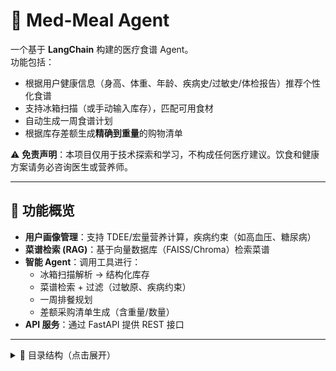 # 🥗 Med-Meal Agent

一个基于 **LangChain** 构建的医疗食谱 Agent。  
功能包括：  
- 根据用户健康信息（身高、体重、年龄、疾病史/过敏史/体检报告）推荐个性化食谱  
- 支持冰箱扫描（或手动输入库存），匹配可用食材  
- 自动生成一周食谱计划  
- 根据库存差额生成**精确到重量**的购物清单  

⚠️ **免责声明**：本项目仅用于技术探索和学习，不构成任何医疗建议。饮食和健康方案请务必咨询医生或营养师。

---

## 🚀 功能概览
- **用户画像管理**：支持 TDEE/宏量营养计算，疾病约束（如高血压、糖尿病）  
- **菜谱检索 (RAG)**：基于向量数据库（FAISS/Chroma）检索菜谱  
- **智能 Agent**：调用工具进行：
  - 冰箱扫描解析 → 结构化库存
  - 菜谱检索 + 过滤（过敏原、疾病约束）
  - 一周排餐规划
  - 差额采购清单生成（含重量/数量）
- **API 服务**：通过 FastAPI 提供 REST 接口

---

<details>
<summary>📂 目录结构（点击展开）</summary>

<pre>
&lt;pre&gt; med-meal-agent/
├─ .env                                      # 本地测试环境变量（示例；勿提交）
├─ i18n/
│  ├─ base_dir/
│  │  ├─ allergens.json                      # 基础词库映射(过敏原映射)
│  │  ├─ conditions.json                     # 基础词库映射(疾病/状况映射)
│  │  └─ ingredients.json                    # 基础词库映射(食材映射)
│  ├─ profile_enum_map.py                    # Profile内中英映射词表与工具函数
│  ├─ zh_lexicon.py                          # 中英映射词表与工具函数
│  ├─ utils.py                               # norm zh format
│  └─ units.py                               # 单位与数值换算（mmol→mg/dL、斤/两→g 等）
├─ parsers/
│  ├─ health_report_zh.py                    # 中文体检报告抽取 → HealthReport （prompt 优化）
│  ├─ user_profiles_zh.py                    # 中文userfile（sex/activity/conditions/allergens）抽取
│  └─ base_dir/                              # 测试/演示用样例素材
│     ├─ test.txt                            # OCR 文本样例 --for monkeypath structure test
│     ├─ test_zh.txt                         # OCR 文本样例 -- for LLM live test
│     ├─ test_first.png                      # 图片样例（第一个检查报告）--for LLM live test
│     ├─ test_second.png                     # 图片样例（第二个检查报告）--for LLM live test
│     ├─ test_second2.png                    # 图片样例（第二个检查报告）--for LLM live test （ umol/L）
│     ├─ test11.jpg                          # 图片样例（血压页）--for monkeypath structure test
│     └─ test22.jpg                          # 图片样例（化验页）--for monkeypath structure test
├─ data/
│  ├─ recipes/                               # 种子菜谱 JSON
│  ├─ embeddings/                            # 向量库持久化
│  ├─ fetch_recipes.py                       # 从Spoonacular API 获取recipe，并生成种子菜谱JSON
│  └─ zh_en_synonyms.yaml                    # 中英文菜谱内部词汇互换，支持ElasticSearch查询
├─ agents/
│  ├─ tools.py                               # 工具函数（库存解析、清单生成）
│  ├─ planner.py                             # Agent 调度与食谱规划
│  └─ constraints.py                         # 营养/疾病约束与打分规则
├─ models/
│  └─ schemas.py                             # Pydantic 数据模型
├─ services/
│  ├─ recipe_retriever.py                    # 向量库构建与检索
│  ├─ nutrition.py                           # 营养计算辅助函数
│  ├─ vision_inventory.py                    # 库存管理（冰箱图片扫描OCR- LLM or OWL-ViT） 
│  └─ inventory.py                           # 库存管理（text/购物小票OCR） 
├─ tests/                                    # 单元/集成测试
│  ├─ conftest.py                            # pytest 配置（加载 .env、注册标记等）
│  ├─ test_models_userprofile_zh.py          # user profile离线/伪造测试
│  ├─ test_parsers_health_report_zh_full.py  # 全量逻辑的离线/伪造测试
│  ├─ test_parsers_health_report_zh_live.py  # 调真实 LLM 的 live 测试
│  ├─ test_services_inventory.py             # 冰箱结构化扫描（text）
│  ├─ test_services_vision_inventory.py      # 冰箱结构化扫描（OCR-冰箱图片）
│  ├─ test_i18n_lexicon.py                   # 词库加载/映射测试
│  └─ test_i18n_units.py                     # 单位/数值换算测试
├─ app.py                                    # FastAPI 服务入口
├─ seed_recipes.py                           # 构建向量库脚本 
├─ requirements.txt
└─ README.md
&lt;/pre&gt;
</pre>
</details>